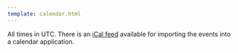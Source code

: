 ```yaml
---
template: calendar.html
---
```

All times in UTC.
There is an [iCal feed](/ical/) available for importing the events into a calendar application.
